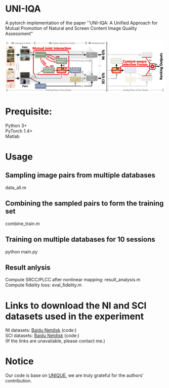# UNI-IQA
A pytorch implementation of the paper ''UNI-IQA: A Unified Approach for Mutual Promotion of Natural and Screen Content Image Quality Assessment"

![image](https://github.com/democode123/UNI-IQA/blob/main/pipeline.png)

# Prequisite:
Python 3+  
PyTorch 1.4+  
Matlab  

# Usage
## Sampling image pairs from multiple databases
data_all.m  
## Combining the sampled pairs to form the training set
combine_train.m  
## Training on multiple databases for 10 sessions
python main.py
## Result anlysis
Compute SRCC/PLCC after nonlinear mapping: result_analysis.m  
Compute fidelity loss: eval_fidelity.m

# Links to download the NI and SCI datasets used in the experiment
NI datasets: <a href="https://github.com/zwx8981/UNIQUE">Baidu Netdisk</a> (code:)  
SCI datasets: <a href="https://github.com/zwx8981/UNIQUE">Baidu Netdisk</a> (code:)  
(If the links are unavailable, please contact me.)

# Notice
Our code is base on <a href="https://github.com/zwx8981/UNIQUE">UNIQUE</a>, we are truly grateful
for the authors' contribution.
